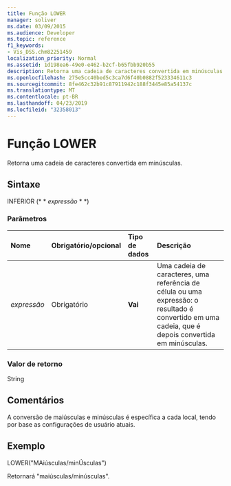 ```yaml
---
title: Função LOWER
manager: soliver
ms.date: 03/09/2015
ms.audience: Developer
ms.topic: reference
f1_keywords:
- Vis_DSS.chm82251459
localization_priority: Normal
ms.assetid: 1d198ea6-49e0-e462-b2cf-b65fbb920b55
description: Retorna uma cadeia de caracteres convertida em minúsculas.
ms.openlocfilehash: 275e5cc40bed5c3ca7d6f40b0882f523334611c3
ms.sourcegitcommit: 8fe462c32b91c87911942c188f3445e85a54137c
ms.translationtype: MT
ms.contentlocale: pt-BR
ms.lasthandoff: 04/23/2019
ms.locfileid: "32358013"
---
```

# <a name="lower-function"></a>Função LOWER

Retorna uma cadeia de caracteres convertida em minúsculas.
  
## <a name="syntax"></a>Sintaxe

INFERIOR (* * *expressão* * *) 
  
### <a name="parameters"></a>Parâmetros

|**Nome**|**Obrigatório/opcional**|**Tipo de dados**|**Descrição**|
|:-----|:-----|:-----|:-----|
| _expressão_ <br/> |Obrigatório  <br/> |**Vai** <br/> | Uma cadeia de caracteres, uma referência de célula ou uma expressão: o resultado é convertido em uma cadeia, que é depois convertida em minúsculas.  <br/> |
   
### <a name="return-value"></a>Valor de retorno

String
  
## <a name="remarks"></a>Comentários

A conversão de maiúsculas e minúsculas é específica a cada local, tendo por base as configurações de usuário atuais. 
  
## <a name="example"></a>Exemplo

LOWER("MAiúsculas/minÚsculas") 
  
Retornará "maiúsculas/minúsculas". 
  

